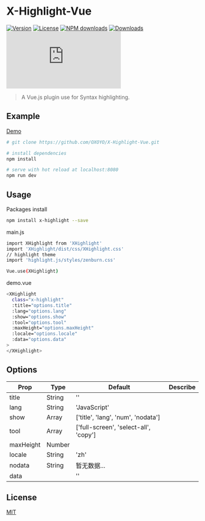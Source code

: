 # X-Highlight-Vue

[![Version](https://img.shields.io/npm/v/x-highlight.svg)](https://www.npmjs.com/package/x-highlight)
[![License](https://img.shields.io/npm/l/x-highlight.svg)](https://www.npmjs.com/package/x-highlight)
[![NPM downloads](http://img.shields.io/npm/dm/x-highlight.svg?style=flat-square)](https://npmjs.org/package/x-highlight)
[![Downloads](https://img.shields.io/npm/dt/x-highlight.svg)](https://www.npmjs.com/package/x-highlight)
![JS gzip size](http://img.badgesize.io/https://unpkg.com/x-highlight/dist/XHighlight.js?compression=gzip&label=gzip%20size:%20JS&style=flat-square)

> A Vue.js plugin use for Syntax highlighting.


## Example

[Demo](https://oxoyo.github.io/X-Highlight-Vue/)

``` bash
# git clone https://github.com/OXOYO/X-Highlight-Vue.git

# install dependencies
npm install

# serve with hot reload at localhost:8080
npm run dev
```

## Usage

  Packages install
  ``` bash
  npm install x-highlight --save
  ```

  main.js
  ```bash
  import XHighlight from 'XHighlight'
  import 'XHighlight/dist/css/XHighlight.css'
  // highlight theme
  import 'highlight.js/styles/zenburn.css'

  Vue.use(XHighlight)

  ```

  demo.vue
  ```bash
  <XHighlight
    class="x-highlight"
    :title="options.title"
    :lang="options.lang"
    :show="options.show"
    :tool="options.tool"
    :maxHeight="options.maxHeight"
    :locale="options.locale"
    :data="options.data"
  >
  </XHighlight>
  ```

## Options

| Prop | Type | Default | Describe |
|---|---|---|---|
| title | String | '' |  |
| lang | String | 'JavaScript' |  |
| show | Array | ['title', 'lang', 'num', 'nodata'] |  |
| tool | Array | ['full-screen', 'select-all', 'copy'] |  |
| maxHeight | Number |  |  |
| locale | String | 'zh' |  |
| nodata | String | 暂无数据... |  |
| data |  | '' |  |


## License
[MIT](http://opensource.org/licenses/MIT)
